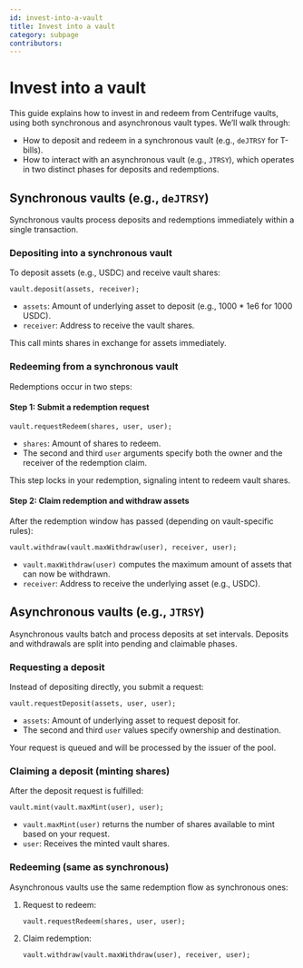 ```yaml
---
id: invest-into-a-vault
title: Invest into a vault
category: subpage
contributors: 
---
```


# Invest into a vault

This guide explains how to invest in and redeem from Centrifuge vaults, using both synchronous and asynchronous vault types. We’ll walk through:

* How to deposit and redeem in a synchronous vault (e.g., `deJTRSY` for T-bills).
* How to interact with an asynchronous vault (e.g., `JTRSY`), which operates in two distinct phases for deposits and redemptions.

## Synchronous vaults (e.g., `deJTRSY`)

Synchronous vaults process deposits and redemptions immediately within a single transaction.

### Depositing into a synchronous vault

To deposit assets (e.g., USDC) and receive vault shares:

```solidity
vault.deposit(assets, receiver);
```

* `assets`: Amount of underlying asset to deposit (e.g., 1000 \* 1e6 for 1000 USDC).
* `receiver`: Address to receive the vault shares.

This call mints shares in exchange for assets immediately.

### Redeeming from a synchronous vault

Redemptions occur in two steps:

#### Step 1: Submit a redemption request

```solidity
vault.requestRedeem(shares, user, user);
```

* `shares`: Amount of shares to redeem.
* The second and third `user` arguments specify both the owner and the receiver of the redemption claim.

This step locks in your redemption, signaling intent to redeem vault shares.

#### Step 2: Claim redemption and withdraw assets

After the redemption window has passed (depending on vault-specific rules):

```solidity
vault.withdraw(vault.maxWithdraw(user), receiver, user);
```

* `vault.maxWithdraw(user)` computes the maximum amount of assets that can now be withdrawn.
* `receiver`: Address to receive the underlying asset (e.g., USDC).

## Asynchronous vaults (e.g., `JTRSY`)

Asynchronous vaults batch and process deposits at set intervals. Deposits and withdrawals are split into pending and claimable phases.

### Requesting a deposit

Instead of depositing directly, you submit a request:

```solidity
vault.requestDeposit(assets, user, user);
```

* `assets`: Amount of underlying asset to request deposit for.
* The second and third `user` values specify ownership and destination.

Your request is queued and will be processed by the issuer of the pool.

### Claiming a deposit (minting shares)

After the deposit request is fulfilled:

```solidity
vault.mint(vault.maxMint(user), user);
```

* `vault.maxMint(user)` returns the number of shares available to mint based on your request.
* `user`: Receives the minted vault shares.

### Redeeming (same as synchronous)

Asynchronous vaults use the same redemption flow as synchronous ones:

1. Request to redeem:

   ```solidity
   vault.requestRedeem(shares, user, user);
   ```
2. Claim redemption:

   ```solidity
   vault.withdraw(vault.maxWithdraw(user), receiver, user);
   ```
